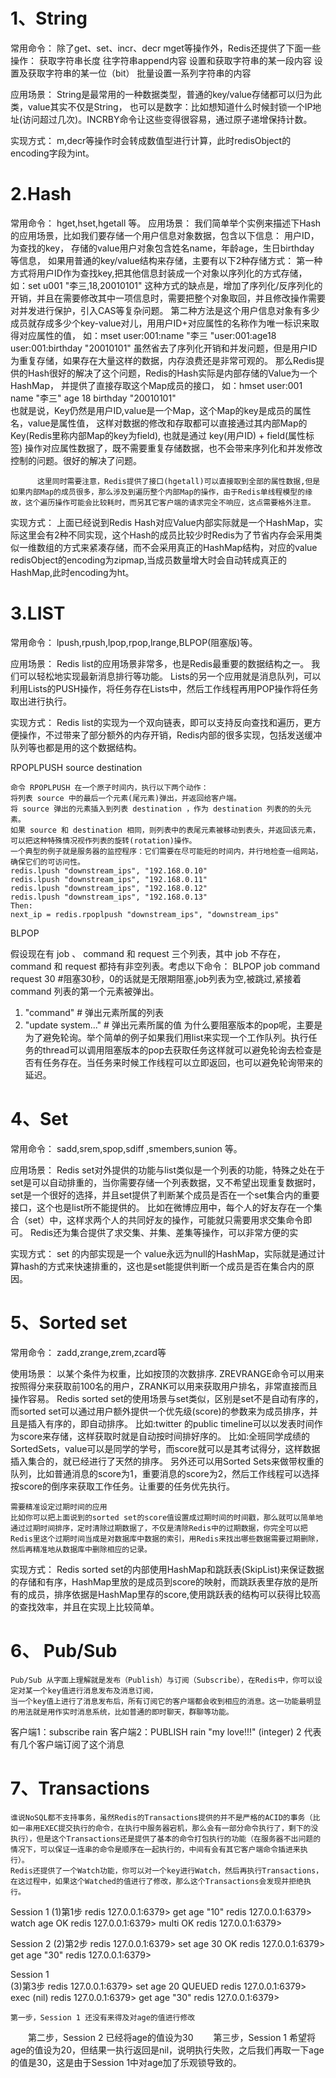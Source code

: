 
# 1、String
常用命令：
除了get、set、incr、decr mget等操作外，Redis还提供了下面一些操作：
获取字符串长度
往字符串append内容
设置和获取字符串的某一段内容
设置及获取字符串的某一位（bit）
批量设置一系列字符串的内容

应用场景：
String是最常用的一种数据类型，普通的key/value存储都可以归为此类，value其实不仅是String，
也可以是数字：比如想知道什么时候封锁一个IP地址(访问超过几次)。INCRBY命令让这些变得很容易，通过原子递增保持计数。

实现方式：
m,decr等操作时会转成数值型进行计算，此时redisObject的encoding字段为int。

# 2.Hash
常用命令：
hget,hset,hgetall 等。
应用场景：
我们简单举个实例来描述下Hash的应用场景，比如我们要存储一个用户信息对象数据，包含以下信息：
           用户ID，为查找的key，
           存储的value用户对象包含姓名name，年龄age，生日birthday 等信息，
   如果用普通的key/value结构来存储，主要有以下2种存储方式：
       第一种方式将用户ID作为查找key,把其他信息封装成一个对象以序列化的方式存储，
           如：set u001 "李三,18,20010101"
           这种方式的缺点是，增加了序列化/反序列化的开销，并且在需要修改其中一项信息时，需要把整个对象取回，并且修改操作需要对并发进行保护，引入CAS等复杂问题。
       第二种方法是这个用户信息对象有多少成员就存成多少个key-value对儿，用用户ID+对应属性的名称作为唯一标识来取得对应属性的值，
           如：mset user:001:name "李三 "user:001:age18 user:001:birthday "20010101"
           虽然省去了序列化开销和并发问题，但是用户ID为重复存储，如果存在大量这样的数据，内存浪费还是非常可观的。
    那么Redis提供的Hash很好的解决了这个问题，Redis的Hash实际是内部存储的Value为一个HashMap，
    并提供了直接存取这个Map成员的接口，
        如：hmset user:001 name "李三" age 18 birthday "20010101"   
            也就是说，Key仍然是用户ID,value是一个Map，这个Map的key是成员的属性名，value是属性值，
            这样对数据的修改和存取都可以直接通过其内部Map的Key(Redis里称内部Map的key为field), 也就是通过 
            key(用户ID) + field(属性标签) 操作对应属性数据了，既不需要重复存储数据，也不会带来序列化和并发修改控制的问题。很好的解决了问题。

          这里同时需要注意，Redis提供了接口(hgetall)可以直接取到全部的属性数据,但是如果内部Map的成员很多，那么涉及到遍历整个内部Map的操作，由于Redis单线程模型的缘故，这个遍历操作可能会比较耗时，而另其它客户端的请求完全不响应，这点需要格外注意。
  实现方式：
    上面已经说到Redis Hash对应Value内部实际就是一个HashMap，实际这里会有2种不同实现，这个Hash的成员比较少时Redis为了节省内存会采用类似一维数组的方式来紧凑存储，而不会采用真正的HashMap结构，对应的value redisObject的encoding为zipmap,当成员数量增大时会自动转成真正的HashMap,此时encoding为ht。


# 3.LIST
常用命令：
    lpush,rpush,lpop,rpop,lrange,BLPOP(阻塞版)等。

应用场景：
    Redis list的应用场景非常多，也是Redis最重要的数据结构之一。
    我们可以轻松地实现最新消息排行等功能。
    Lists的另一个应用就是消息队列，可以利用Lists的PUSH操作，将任务存在Lists中，然后工作线程再用POP操作将任务取出进行执行。

实现方式：
    Redis list的实现为一个双向链表，即可以支持反向查找和遍历，更方便操作，不过带来了部分额外的内存开销，Redis内部的很多实现，包括发送缓冲队列等也都是用的这个数据结构。

RPOPLPUSH source destination

    命令 RPOPLPUSH 在一个原子时间内，执行以下两个动作：
    将列表 source 中的最后一个元素(尾元素)弹出，并返回给客户端。
    将 source 弹出的元素插入到列表 destination ，作为 destination 列表的的头元素。
    如果 source 和 destination 相同，则列表中的表尾元素被移动到表头，并返回该元素，可以把这种特殊情况视作列表的旋转(rotation)操作。
    一个典型的例子就是服务器的监控程序：它们需要在尽可能短的时间内，并行地检查一组网站，确保它们的可访问性。
    redis.lpush "downstream_ips", "192.168.0.10"
    redis.lpush "downstream_ips", "192.168.0.11"
    redis.lpush "downstream_ips", "192.168.0.12"
    redis.lpush "downstream_ips", "192.168.0.13"
    Then:
    next_ip = redis.rpoplpush "downstream_ips", "downstream_ips"

BLPOP

  假设现在有 job 、 command 和 request 三个列表，其中 job 不存在， command 和 request 都持有非空列表。考虑以下命令：
  BLPOP job command request 30  #阻塞30秒，0的话就是无限期阻塞,job列表为空,被跳过,紧接着command 列表的第一个元素被弹出。
  1) "command"                             # 弹出元素所属的列表
  2) "update system..."                    # 弹出元素所属的值 
  为什么要阻塞版本的pop呢，主要是为了避免轮询。举个简单的例子如果我们用list来实现一个工作队列。执行任务的thread可以调用阻塞版本的pop去获取任务这样就可以避免轮询去检查是否有任务存在。当任务来时候工作线程可以立即返回，也可以避免轮询带来的延迟。

# 4、Set

常用命令：
    sadd,srem,spop,sdiff ,smembers,sunion 等。

应用场景：
    Redis set对外提供的功能与list类似是一个列表的功能，特殊之处在于set是可以自动排重的，当你需要存储一个列表数据，又不希望出现重复数据时，set是一个很好的选择，并且set提供了判断某个成员是否在一个set集合内的重要接口，这个也是list所不能提供的。
    比如在微博应用中，每个人的好友存在一个集合（set）中，这样求两个人的共同好友的操作，可能就只需要用求交集命令即可。
    Redis还为集合提供了求交集、并集、差集等操作，可以非常方便的实

实现方式：
    set 的内部实现是一个 value永远为null的HashMap，实际就是通过计算hash的方式来快速排重的，这也是set能提供判断一个成员是否在集合内的原因。

# 5、Sorted set

  常用命令：
    zadd,zrange,zrem,zcard等

  使用场景：
    以某个条件为权重，比如按顶的次数排序.
    ZREVRANGE命令可以用来按照得分来获取前100名的用户，ZRANK可以用来获取用户排名，非常直接而且操作容易。
    Redis sorted set的使用场景与set类似，区别是set不是自动有序的，而sorted set可以通过用户额外提供一个优先级(score)的参数来为成员排序，并且是插入有序的，即自动排序。
    比如:twitter 的public timeline可以以发表时间作为score来存储，这样获取时就是自动按时间排好序的。
    比如:全班同学成绩的SortedSets，value可以是同学的学号，而score就可以是其考试得分，这样数据插入集合的，就已经进行了天然的排序。
    另外还可以用Sorted Sets来做带权重的队列，比如普通消息的score为1，重要消息的score为2，然后工作线程可以选择按score的倒序来获取工作任务。让重要的任务优先执行。

    需要精准设定过期时间的应用
    比如你可以把上面说到的sorted set的score值设置成过期时间的时间戳，那么就可以简单地通过过期时间排序，定时清除过期数据了，不仅是清除Redis中的过期数据，你完全可以把Redis里这个过期时间当成是对数据库中数据的索引，用Redis来找出哪些数据需要过期删除，然后再精准地从数据库中删除相应的记录。


  实现方式：
    Redis sorted set的内部使用HashMap和跳跃表(SkipList)来保证数据的存储和有序，HashMap里放的是成员到score的映射，而跳跃表里存放的是所有的成员，排序依据是HashMap里存的score,使用跳跃表的结构可以获得比较高的查找效率，并且在实现上比较简单。

# 6、 Pub/Sub

    Pub/Sub 从字面上理解就是发布（Publish）与订阅（Subscribe），在Redis中，你可以设定对某一个key值进行消息发布及消息订阅，
    当一个key值上进行了消息发布后，所有订阅它的客户端都会收到相应的消息。这一功能最明显的用法就是用作实时消息系统，比如普通的即时聊天，群聊等功能。

客户端1：subscribe  rain
客户端2：PUBLISH  rain "my love!!!"
    (integer) 2 代表有几个客户端订阅了这个消息

# 7、Transactions

    谁说NoSQL都不支持事务，虽然Redis的Transactions提供的并不是严格的ACID的事务（比如一串用EXEC提交执行的命令，在执行中服务器宕机，那么会有一部分命令执行了，剩下的没执行），但是这个Transactions还是提供了基本的命令打包执行的功能（在服务器不出问题的情况下，可以保证一连串的命令是顺序在一起执行的，中间有会有其它客户端命令插进来执行）。
    Redis还提供了一个Watch功能，你可以对一个key进行Watch，然后再执行Transactions，在这过程中，如果这个Watched的值进行了修改，那么这个Transactions会发现并拒绝执行。
Session 1
    (1)第1步
    redis 127.0.0.1:6379> get age
    "10"
    redis 127.0.0.1:6379> watch age
    OK
    redis 127.0.0.1:6379> multi
    OK
    redis 127.0.0.1:6379>

Session 2
    (2)第2步
    redis 127.0.0.1:6379> set age 30
    OK
    redis 127.0.0.1:6379> get age
    "30"
    redis 127.0.0.1:6379>

Session 1   
    (3)第3步
    redis 127.0.0.1:6379> set age 20
    QUEUED
    redis 127.0.0.1:6379> exec
    (nil)
    redis 127.0.0.1:6379> get age
    "30"
    redis 127.0.0.1:6379>

    第一步，Session 1 还没有来得及对age的值进行修改
　　第二步，Session 2 已经将age的值设为30
　　第三步，Session 1 希望将age的值设为20，但结果一执行返回是nil，说明执行失败，之后我们再取一下age的值是30，这是由于Session   1中对age加了乐观锁导致的。

